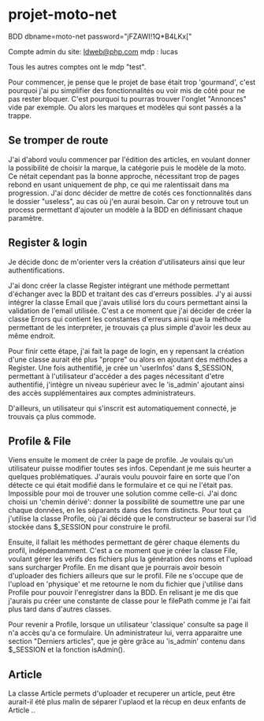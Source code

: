 # projet-moto-net
BDD
dbname=moto-net
password="jFZAWI!1Q*B4LKx["

Compte admin du site: ldweb@php.com 
mdp : lucas

Tous les autres comptes ont le mdp "test".

Pour commencer, je pense que le projet de base était trop 'gourmand', c'est pourquoi j'ai pu simplifier des fonctionnalités ou voir mis de côté pour ne pas rester bloquer. 
C'est pourquoi tu pourras trouver l'onglet "Annonces" vide par exemple. Ou alors les marques et modèles qui sont passés a la trappe.

## Se tromper de route

J'ai d'abord voulu commencer par l'édition des articles, en voulant donner la possibilité de choisir la marque, la catégorie puis le modèle de la moto.
Ce nétait cependant pas la bonne approche, nécessitant trop de pages rebond en usant uniquement de php, ce qui me ralentissait dans ma progression. J'ai donc décider de mettre de cotés ces fonctionnalités dans le dossier "useless", au cas où j'en aurai besoin. 
Car on y retrouve tout un process permettant d'ajouter un modèle à la BDD en définissant chaque paramètre.

## Register & login

Je décide donc de m'orienter vers la création d'utilisateurs ainsi que leur authentifications. 

J'ai donc créer la classe Register intégrant une méthode permettant d'échanger avec la BDD et traitant des cas d'erreurs possibles.
J'y ai aussi intégrer la classe Email que j'avais utilisé lors du cours permettant ainsi la validation de l'email utilisée.
C'est a ce moment que j'ai décider de créer la classe Errors qui contient les constantes d'erreurs ainsi que la méthode permettant de les interpréter, je trouvais ça plus simple d'avoir les deux au même endroit.

Pour finir cette étape, j'ai fait la page de login, en y repensant la création d'une classe aurait été plus "propre" ou alors en ajoutant des méthodes a Register.
Une fois authentifié, je crée un 'userInfos' dans $_SESSION, permettant à l'utilisateur d'accéder a des pages nécessitant d'etre authentifié, j'intègre un niveau supérieur avec le 'is_admin' ajoutant ainsi des accès supplémentaires aux comptes administrateurs.

D'ailleurs, un utilisateur qui s'inscrit est automatiquement connecté, je trouvais ça plus commode.

## Profile & File

Viens ensuite le moment de créer la page de profile. Je voulais qu'un utilisateur puisse modifier toutes ses infos. Cependant je me suis heurter a quelques problématiques.
J'aurais voulu pouvoir faire en sorte que l'on détecte ce qui était modifié dans le formulaire et ce qui ne l'était pas. Impossible pour moi de trouver une solution comme celle-ci. J'ai donc choisi un 'chemin dérivé': donner la possibilité de soumettre une par une chaque données, en les séparants dans des form distincts.
Pour tout ça j'utilise la classe Profile, où j'ai décidé que le constructeur se baserai sur l'id stockée dans $_SESSION pour construire le profil.

Ensuite, il fallait les méthodes permettant de gérer chaque élements du profil, indépendamment.
C'est a ce moment que je créer la classe File, voulant gérer les vérifs des fichiers plus la génération des noms et l'upload sans surcharger Profile. En me disant que je pourrais avoir besoin d'uploader des fichiers ailleurs que sur le profil. 
File ne s'occupe que de l'upload en 'physique' et me retourne le nom du fichier que j'utilise dans Profile pour pouvoir l'enregistrer dans la BDD.
En relisant je me dis que j'aurais pu créer une constante de classe pour le filePath comme je l'ai fait plus tard dans d'autres classes.

Pour revenir a Profile, lorsque un utilisateur 'classique' consulte sa page il n'a accès qu'a ce formulaire. Un administrateur lui, verra apparaitre une section "Derniers articles", que je gère grâce au 'is_admin' contenu dans $_SESSION et la fonction isAdmin().


## Article

La classe Article permets d'uploader et recuperer un article, peut être aurait-il été plus malin de séparer l'uplaod et la récup en deux enfants de Article .. 


